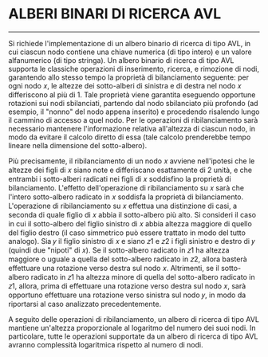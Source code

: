 # ALBERI BINARI DI RICERCA AVL

----
Si richiede l'implementazione di un albero binario di ricerca di tipo AVL, in cui ciascun nodo contiene una chiave numerica 
(di tipo intero) e un valore alfanumerico (di tipo stringa). Un albero binario di ricerca di tipo AVL supporta le classiche 
operazioni di inserimento, ricerca, e rimozione di nodi, garantendo allo stesso tempo la proprietà di bilanciamento seguente: 
per ogni nodo 𝑥, le altezze dei sotto-alberi di sinistra e di destra nel nodo 𝑥 differiscono al più di 1. Tale proprietà 
viene garantita eseguendo opportune rotazioni sui nodi sbilanciati, partendo dal nodo sbilanciato più profondo (ad esempio, 
il "nonno" del nodo appena inserito) e procedendo risalendo lungo il cammino di accesso a quel nodo. Per le operazioni di 
ribilanciamento sarà necessario mantenere l'informazione relativa all'altezza di ciascun nodo, in modo da evitare il calcolo 
diretto di essa (tale calcolo prenderebbe tempo lineare nella dimensione del sotto-albero).

Più precisamente, il ribilanciamento di un nodo 𝑥 avviene nell'ipotesi che le altezze dei figli di 𝑥 siano note e differiscano 
esattamente di 2 unità, e che entrambi i sotto-alberi radicati nei figli di 𝑥 soddisfino la proprietà di bilanciamento. 
L'effetto dell'operazione di ribilanciamento su 𝑥 sarà che l'intero sotto-albero radicato in 𝑥 soddisfa la proprietà di 
bilanciamento. L'operazione di ribilanciamento su 𝑥 effettua una distinzione di casi, a seconda di quale figlio di 𝑥 abbia 
il sotto-albero più alto. Si consideri il caso in cui il sotto-albero del figlio sinistro di 𝑥 abbia altezza maggiore di
quello del figlio destro (il caso simmetrico può essere trattato in modo del tutto analogo). Sia 𝑦 il figlio sinistro 
di 𝑥 e siano 𝑧1 e 𝑧2 i figli sinistro e destro di 𝑦 (quindi due "nipoti" di 𝑥). Se il sotto-albero radicato in 𝑧1 ha altezza 
maggiore o uguale a quella del sotto-albero radicato in 𝑧2, allora basterà effettuare una rotazione verso destra sul nodo 𝑥. 
Altrimenti, se il sotto-albero radicato in 𝑧1 ha altezza minore di quella del sotto-albero radicato in 𝑧1, allora, prima di 
effettuare una rotazione verso destra sul nodo 𝑥, sarà opportuno effettuare una rotazione verso sinistra sul nodo 𝑦, in 
modo da riportarsi al caso analizzato precedentemente.

A seguito delle operazioni di ribilanciamento, un albero di ricerca di tipo AVL mantiene un'altezza proporzionale al logaritmo 
del numero dei suoi nodi. In particolare, tutte le operazioni supportate da un albero di ricerca di tipo AVL avranno complessità 
logaritmica rispetto al numero di nodi.